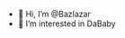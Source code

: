 - 👋 Hi, I’m @Bazlazar
- 👀 I’m interested in DaBaby

<!---
Bazlazar/Bazlazar is a ✨ special ✨ repository because its `README.md` (this file) appears on your GitHub profile.
You can click the Preview link to take a look at your changes.
--->
